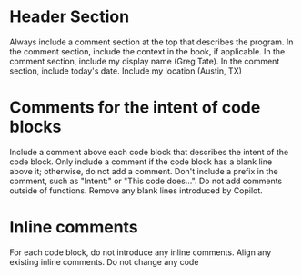 # Header Section
Always include a comment section at the top that describes the program.
In the comment section, include the context in the book, if applicable.
In the comment section, include my display name (Greg Tate).
In the comment section, include today's date.
Include my location (Austin, TX)

# Comments for the intent of code blocks
Include a comment above each code block that describes the intent of the code block.
Only include a comment if the code block has a blank line above it; otherwise, do not add a comment.
Don't include a prefix in the comment, such as "Intent:" or "This code does...".
Do not add comments outside of functions.
Remove any blank lines introduced by Copilot.

# Inline comments
For each code block, do not introduce any inline comments.
Align any existing inline comments.
Do not change any code